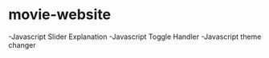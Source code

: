# movie-website
-Javascript Slider Explanation
-Javascript Toggle Handler
-Javascript theme changer
